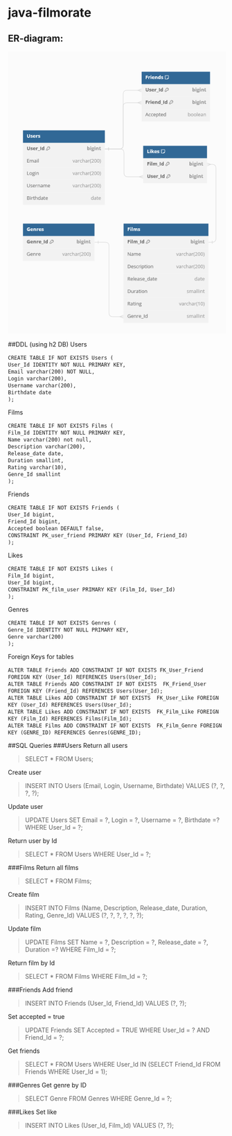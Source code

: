 # java-filmorate
## ER-diagram:

![ER-diagram](assets/filmorate-ER.png)

##DDL (using h2 DB)
Users
```
CREATE TABLE IF NOT EXISTS Users (
User_Id IDENTITY NOT NULL PRIMARY KEY,
Email varchar(200) NOT NULL,
Login varchar(200),
Username varchar(200),
Birthdate date
);
```
Films
```
CREATE TABLE IF NOT EXISTS Films (
Film_Id IDENTITY NOT NULL PRIMARY KEY,
Name varchar(200) not null,
Description varchar(200),
Release_date date,
Duration smallint,
Rating varchar(10),
Genre_Id smallint
);
```
Friends
```
CREATE TABLE IF NOT EXISTS Friends (
User_Id bigint,
Friend_Id bigint,
Accepted boolean DEFAULT false,
CONSTRAINT PK_user_friend PRIMARY KEY (User_Id, Friend_Id)
);
```
Likes
```
CREATE TABLE IF NOT EXISTS Likes (
Film_Id bigint,
User_Id bigint,
CONSTRAINT PK_film_user PRIMARY KEY (Film_Id, User_Id)
);
```
Genres
```
CREATE TABLE IF NOT EXISTS Genres (
Genre_Id IDENTITY NOT NULL PRIMARY KEY,
Genre varchar(200)
);
```
Foreign Keys for tables
```
ALTER TABLE Friends ADD CONSTRAINT IF NOT EXISTS FK_User_Friend FOREIGN KEY (User_Id) REFERENCES Users(User_Id); 
ALTER TABLE Friends ADD CONSTRAINT IF NOT EXISTS  FK_Friend_User FOREIGN KEY (Friend_Id) REFERENCES Users(User_Id);
ALTER TABLE Likes ADD CONSTRAINT IF NOT EXISTS  FK_User_Like FOREIGN KEY (User_Id) REFERENCES Users(User_Id);
ALTER TABLE Likes ADD CONSTRAINT IF NOT EXISTS  FK_Film_Like FOREIGN KEY (Film_Id) REFERENCES Films(Film_Id);
ALTER TABLE Films ADD CONSTRAINT IF NOT EXISTS  FK_Film_Genre FOREIGN KEY (GENRE_ID) REFERENCES Genres(GENRE_ID);
```
##SQL Queries
###Users
Return all users
>SELECT * FROM Users;
> 
Create user
>INSERT INTO Users (Email, Login, Username, Birthdate) VALUES (?, ?, ?, ?);
> 
Update user
>UPDATE Users SET Email = ?, Login = ?, Username = ?, Birthdate =? WHERE User_Id = ?;
>
Return user by Id
>SELECT * FROM Users WHERE User_Id = ?;
> 
###Films
Return all films
>SELECT * FROM Films;
>
Create film
>INSERT INTO Films (Name, Description, Release_date, Duration, Rating, Genre_Id) VALUES (?, ?, ?, ?, ?, ?);
>
Update film
>UPDATE Films SET Name = ?, Description = ?, Release_date = ?, Duration =? WHERE Film_Id = ?;
>
Return film by Id
>SELECT * FROM Films WHERE Film_Id = ?;
>
###Friends
Add friend
>INSERT INTO Friends (User_Id, Friend_Id) VALUES (?, ?);
> 
Set accepted = true
>UPDATE Friends SET Accepted = TRUE WHERE User_Id = ? AND Friend_Id = ?;
> 
Get friends
>SELECT * FROM Users WHERE User_Id IN (SELECT Friend_Id FROM Friends WHERE User_Id = 1);
>
###Genres
Get genre by ID
>SELECT Genre FROM Genres WHERE Genre_Id = ?;
> 
###Likes
Set like
>INSERT INTO Likes (User_Id, Film_Id) VALUES (?, ?);
> 